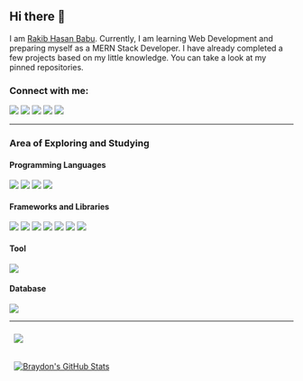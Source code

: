 ## Hi there 👋

<!--
**imRHB/imRHB** is a ✨ _special_ ✨ repository because its `README.md` (this file) appears on your GitHub profile.

Here are some ideas to get you started:

- 🔭 I’m currently working on ...
- 🌱 I’m currently ...
- 👯 I’m looking to collaborate on ...
- 🤔 I’m looking for help with ...
- 💬 Ask me about ...
- 📫 How to reach me: ...
- 😄 Pronouns: ...
- ⚡ Fun fact: ...
-->

I am [Rakib Hasan Babu](https://rhbabu.netlify.app/). Currently, I am learning Web Development and preparing myself as a MERN Stack Developer. I have already completed a few projects based on my little knowledge. You can take a look at my pinned repositories.

### Connect with me:

[<img src="https://img.shields.io/static/v1?style=for-the-badge&message=LinkedIn&color=0A66C2&logo=LinkedIn&logoColor=FFFFFF&label=">](https://www.linkedin.com/in/imRHB/)
[<img src="https://img.shields.io/static/v1?style=for-the-badge&message=Facebook&color=1877F2&logo=Facebook&logoColor=FFFFFF&label=">](https://www.facebook.com/imRHB/)
[<img src="https://img.shields.io/static/v1?style=for-the-badge&message=Instagram&color=E4405F&logo=Instagram&logoColor=FFFFFF&label=">](https://twitter.com/imprantu/)
[<img src="https://img.shields.io/static/v1?style=for-the-badge&message=Twitter&color=1DA1F2&logo=Twitter&logoColor=FFFFFF&label=">](https://www.instagram.com/imprantu/)
[<img src="https://img.shields.io/static/v1?style=for-the-badge&message=Discord&color=5865F2&logo=Discord&logoColor=FFFFFF&label=">](https://discord.com/invite/RRfXy4ETdw)

<hr/>

### Area of Exploring and Studying

#### Programming Languages

<p>
  <img src="https://img.shields.io/static/v1?style=for-the-badge&message=HTML5&color=E34F26&logo=HTML5&logoColor=FFFFFF&label=" />
  <img src="https://img.shields.io/static/v1?style=for-the-badge&message=CSS3&color=1572B6&logo=CSS3&logoColor=FFFFFF&label=" />
  <img src="https://img.shields.io/static/v1?style=for-the-badge&message=JavaScript&color=222222&logo=JavaScript&logoColor=F7DF1E&label=" />
  <img src="https://img.shields.io/static/v1?style=for-the-badge&message=TypeScript&color=3178C6&logo=TypeScript&logoColor=FFFFFF&label=" />
</p>

#### Frameworks and Libraries

<p>
  <img src="https://img.shields.io/static/v1?style=for-the-badge&message=Bootstrap&color=7952B3&logo=Bootstrap&logoColor=FFFFFF&label=" />
  <img src="https://img.shields.io/static/v1?style=for-the-badge&message=Tailwind+CSS&color=222222&logo=Tailwind+CSS&logoColor=06B6D4&label=" />
  <img src="https://img.shields.io/static/v1?style=for-the-badge&message=Material-UI&color=0081CB&logo=Material-UI&logoColor=FFFFFF&label=" />
  <img src="https://img.shields.io/static/v1?style=for-the-badge&message=React&color=222222&logo=React&logoColor=61DAFB&label=" />
  <img src="https://img.shields.io/static/v1?style=for-the-badge&message=Node.js&color=339933&logo=Node.js&logoColor=FFFFFF&label=" />
  <img src="https://img.shields.io/badge/React_Native-20232A?style=for-the-badge&logo=react&logoColor=61DAFB" />
  <img src="https://img.shields.io/static/v1?style=for-the-badge&message=Next.js&color=000000&logo=Next.js&logoColor=FFFFFF&label=" />

</p>

#### Tool

<p>
  <img src="https://img.shields.io/badge/Visual_Studio_Code-0078D4?style=for-the-badge&logo=visual%20studio%20code&logoColor=white" />
</p>

#### Database

<p>
  <img src="https://img.shields.io/badge/MongoDB-4EA94B?style=for-the-badge&logo=mongodb&logoColor=white" />
</p>

<hr/>

<a href="https://github.com/imRHB">
  <img align="center" style="margin:0.5rem" src="https://github-readme-stats.vercel.app/api/top-langs/?username=imRHB&layout=compact&title_color=ffffff&text_color=c9cacc&icon_color=4AB197&bg_color=1A2B34" />
</a>
<br />
<br />
<a href="https://github.com/imRHB">
  <img align="center" style="margin:0.5rem" src="https://github-readme-stats.vercel.app/api?username=imRHB&show_icons=true&line_width=27&count_private=true&title_color=ffffff&text_color=c9cacc&icon_color=4AB097&bg_color=1A2B34" alt="Braydon's GitHub Stats" />
</a>
